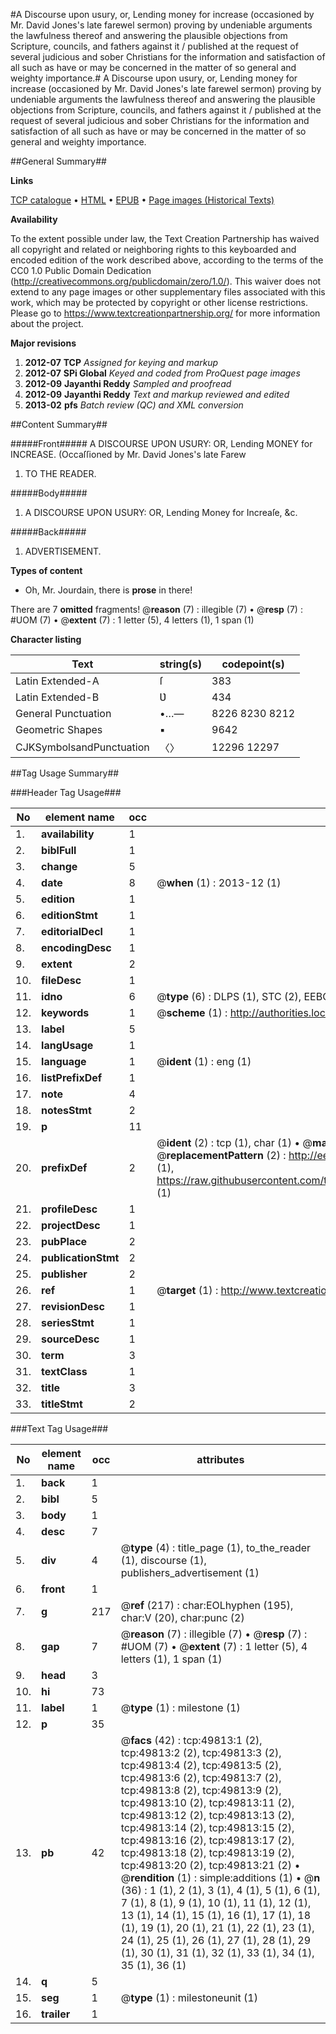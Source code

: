 #A Discourse upon usury, or, Lending money for increase (occasioned by Mr. David Jones's late farewel sermon) proving by undeniable arguments the lawfulness thereof and answering the plausible objections from Scripture, councils, and fathers against it / published at the request of several judicious and sober Christians for the information and satisfaction of all such as have or may be concerned in the matter of so general and weighty importance.#
A Discourse upon usury, or, Lending money for increase (occasioned by Mr. David Jones's late farewel sermon) proving by undeniable arguments the lawfulness thereof and answering the plausible objections from Scripture, councils, and fathers against it / published at the request of several judicious and sober Christians for the information and satisfaction of all such as have or may be concerned in the matter of so general and weighty importance.

##General Summary##

**Links**

[TCP catalogue](http://www.ota.ox.ac.uk/tcp/)  • 
[HTML](http://tei.it.ox.ac.uk/tcp/Texts-HTML/free/A36/A36116.html)  • 
[EPUB](http://tei.it.ox.ac.uk/tcp/Texts-EPUB/free/A36/A36116.epub) • 
[Page images (Historical Texts)](https://historicaltexts.jisc.ac.uk/eebo-11844785e)

**Availability**

To the extent possible under law, the Text Creation Partnership has waived all copyright and related or neighboring rights to this keyboarded and encoded edition of the work described above, according to the terms of the CC0 1.0 Public Domain Dedication (http://creativecommons.org/publicdomain/zero/1.0/). This waiver does not extend to any page images or other supplementary files associated with this work, which may be protected by copyright or other license restrictions. Please go to https://www.textcreationpartnership.org/ for more information about the project.

**Major revisions**

1. __2012-07__ __TCP__ *Assigned for keying and markup*
1. __2012-07__ __SPi Global__ *Keyed and coded from ProQuest page images*
1. __2012-09__ __Jayanthi Reddy__ *Sampled and proofread*
1. __2012-09__ __Jayanthi Reddy__ *Text and markup reviewed and edited*
1. __2013-02__ __pfs__ *Batch review (QC) and XML conversion*

##Content Summary##

#####Front#####
A DISCOURSE UPON USURY: OR, Lending MONEY for INCREASE. (Occaſſioned by Mr. David Jones's late Farew
1. TO THE READER.

#####Body#####

1. A DISCOURSE UPON USURY: OR, Lending Money for Increaſe, &c.

#####Back#####

1. ADVERTISEMENT.

**Types of content**

  * Oh, Mr. Jourdain, there is **prose** in there!

There are 7 **omitted** fragments! 
 @__reason__ (7) : illegible (7)  •  @__resp__ (7) : #UOM (7)  •  @__extent__ (7) : 1 letter (5), 4 letters (1), 1 span (1)

**Character listing**


|Text|string(s)|codepoint(s)|
|---|---|---|
|Latin Extended-A|ſ|383|
|Latin Extended-B|Ʋ|434|
|General Punctuation|•…—|8226 8230 8212|
|Geometric Shapes|▪|9642|
|CJKSymbolsandPunctuation|〈〉|12296 12297|

##Tag Usage Summary##

###Header Tag Usage###

|No|element name|occ|attributes|
|---|---|---|---|
|1.|__availability__|1||
|2.|__biblFull__|1||
|3.|__change__|5||
|4.|__date__|8| @__when__ (1) : 2013-12 (1)|
|5.|__edition__|1||
|6.|__editionStmt__|1||
|7.|__editorialDecl__|1||
|8.|__encodingDesc__|1||
|9.|__extent__|2||
|10.|__fileDesc__|1||
|11.|__idno__|6| @__type__ (6) : DLPS (1), STC (2), EEBO-CITATION (1), OCLC (1), VID (1)|
|12.|__keywords__|1| @__scheme__ (1) : http://authorities.loc.gov/ (1)|
|13.|__label__|5||
|14.|__langUsage__|1||
|15.|__language__|1| @__ident__ (1) : eng (1)|
|16.|__listPrefixDef__|1||
|17.|__note__|4||
|18.|__notesStmt__|2||
|19.|__p__|11||
|20.|__prefixDef__|2| @__ident__ (2) : tcp (1), char (1)  •  @__matchPattern__ (2) : ([0-9\-]+):([0-9IVX]+) (1), (.+) (1)  •  @__replacementPattern__ (2) : http://eebo.chadwyck.com/downloadtiff?vid=$1&page=$2 (1), https://raw.githubusercontent.com/textcreationpartnership/Texts/master/tcpchars.xml#$1 (1)|
|21.|__profileDesc__|1||
|22.|__projectDesc__|1||
|23.|__pubPlace__|2||
|24.|__publicationStmt__|2||
|25.|__publisher__|2||
|26.|__ref__|1| @__target__ (1) : http://www.textcreationpartnership.org/docs/. (1)|
|27.|__revisionDesc__|1||
|28.|__seriesStmt__|1||
|29.|__sourceDesc__|1||
|30.|__term__|3||
|31.|__textClass__|1||
|32.|__title__|3||
|33.|__titleStmt__|2||


###Text Tag Usage###

|No|element name|occ|attributes|
|---|---|---|---|
|1.|__back__|1||
|2.|__bibl__|5||
|3.|__body__|1||
|4.|__desc__|7||
|5.|__div__|4| @__type__ (4) : title_page (1), to_the_reader (1), discourse (1), publishers_advertisement (1)|
|6.|__front__|1||
|7.|__g__|217| @__ref__ (217) : char:EOLhyphen (195), char:V (20), char:punc (2)|
|8.|__gap__|7| @__reason__ (7) : illegible (7)  •  @__resp__ (7) : #UOM (7)  •  @__extent__ (7) : 1 letter (5), 4 letters (1), 1 span (1)|
|9.|__head__|3||
|10.|__hi__|73||
|11.|__label__|1| @__type__ (1) : milestone (1)|
|12.|__p__|35||
|13.|__pb__|42| @__facs__ (42) : tcp:49813:1 (2), tcp:49813:2 (2), tcp:49813:3 (2), tcp:49813:4 (2), tcp:49813:5 (2), tcp:49813:6 (2), tcp:49813:7 (2), tcp:49813:8 (2), tcp:49813:9 (2), tcp:49813:10 (2), tcp:49813:11 (2), tcp:49813:12 (2), tcp:49813:13 (2), tcp:49813:14 (2), tcp:49813:15 (2), tcp:49813:16 (2), tcp:49813:17 (2), tcp:49813:18 (2), tcp:49813:19 (2), tcp:49813:20 (2), tcp:49813:21 (2)  •  @__rendition__ (1) : simple:additions (1)  •  @__n__ (36) : 1 (1), 2 (1), 3 (1), 4 (1), 5 (1), 6 (1), 7 (1), 8 (1), 9 (1), 10 (1), 11 (1), 12 (1), 13 (1), 14 (1), 15 (1), 16 (1), 17 (1), 18 (1), 19 (1), 20 (1), 21 (1), 22 (1), 23 (1), 24 (1), 25 (1), 26 (1), 27 (1), 28 (1), 29 (1), 30 (1), 31 (1), 32 (1), 33 (1), 34 (1), 35 (1), 36 (1)|
|14.|__q__|5||
|15.|__seg__|1| @__type__ (1) : milestoneunit (1)|
|16.|__trailer__|1||
